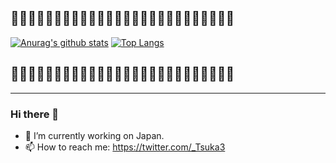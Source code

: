 ## 🧸🌼🧸🌼🧸🌼🧸🌼🧸🌼🧸🌼🧸🌼🧸🌼🧸🌼🧸🌼🧸🌼🧸🌼🧸🌼  
[![Anurag's github stats](https://github-readme-stats.vercel.app/api?username=Ishizuka427&show_icons=true&theme=radical)](https://github.com/anuraghazra/github-readme-stats)
[![Top Langs](https://github-readme-stats.vercel.app/api/top-langs/?username=Ishizuka427&layout=compact&theme=radical)](https://github.com/anuraghazra/github-readme-stats)  
## 🧸🌼🧸🌼🧸🌼🧸🌼🧸🌼🧸🌼🧸🌼🧸🌼🧸🌼🧸🌼🧸🌼🧸🌼🧸🌼
---

### Hi there 👋

<!--
**Ishizuka427/Ishizuka427** is a ✨ _special_ ✨ repository because its `README.md` (this file) appears on your GitHub profile.

Here are some ideas to get you started:
-->

- 🔭 I’m currently working on Japan.
- 📫 How to reach me: https://twitter.com/_Tsuka3
